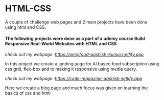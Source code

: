 # HTML-CSS
A couple of challenge web pages and 2 main projects have been done using html and CSS.

#### The following projects were done as a part of a udemy course Build Responsive Real-World Websites with HTML and CSS
*check out my webpage :https://omnifood-aashish-kumar.netlify.app*

In this project we create a landing page for AI based food subscription using css grid, flex-box and to making it responsive using media query. 

*check out my webpage :https://code-magazine-aashish.netlify.app*

Here we create a blog page and much focus was given on learning the basics of css and html
